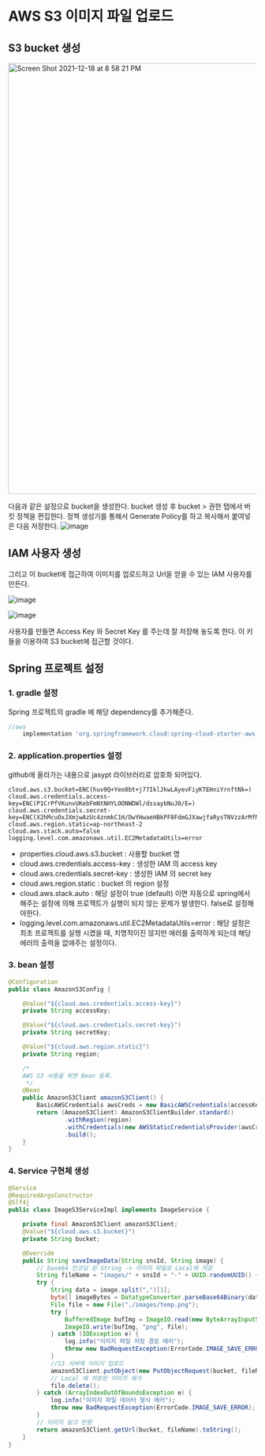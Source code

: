 # AWS S3 이미지 파일 업로드

## S3 bucket 생성
<img width="872" alt="Screen Shot 2021-12-18 at 8 58 21 PM" src="https://user-images.githubusercontent.com/70922665/146640144-2f32f07b-30a8-4809-b207-bae90cde80df.png">

다음과 같은 설정으로 bucket을 생성한다. bucket 생성 후 bucket > 권한 탭에서 버킷 정책을 편집한다. 정책 생성기를 통해서 Generate Policy를 하고 복사해서 붙여넣은 다음 저장한다.
![image](https://user-images.githubusercontent.com/70922665/146640352-1fbfbac1-3f34-45b9-b786-94a016a92328.png)


## IAM 사용자 생성
그리고 이 bucket에 접근하여 이미지를 업로드하고 Url을 얻을 수 있는 IAM 사용자를 만든다.

![image](https://user-images.githubusercontent.com/70922665/146640226-29d27298-e803-4375-b80c-7f420257e9b5.png)

![image](https://user-images.githubusercontent.com/70922665/146640268-ad53815c-5040-49c2-b3ce-cfa65e686395.png)

사용자를 만들면 Access Key 와 Secret Key 를 주는데 잘 저장해 놓도록 한다.
이 키들을 이용하여 S3 bucket에 접근할 것이다.

## Spring 프로젝트 설정
### 1. gradle 설정
Spring 프로젝트의 gradle 에 해당 dependency를 추가해준다.
```gradle
//aws
    implementation 'org.springframework.cloud:spring-cloud-starter-aws:2.2.6.RELEASE'
```

### 2. application.properties 설정
github에 올라가는 내용으로 jasypt 라이브러리로 암호화 되어있다.

```properties
cloud.aws.s3.bucket=ENC(huv9Q+Yeo0bt+j77IklJkwLAyevFiyKTEHniYrnftNk=)
cloud.aws.credentials.access-key=ENC(P1CrPfVKunvUKebFmNtNHYLOONWDWl/dssaybNuJ0/E=)
cloud.aws.credentials.secret-key=ENC(X2hMcuOxJXmjwAzUc4znmkC1H/DwYHwaeHBkPF8FdmGJXawjfaRysTNVzzArMfNxobnKjBxwKss=)
cloud.aws.region.static=ap-northeast-2
cloud.aws.stack.auto=false
logging.level.com.amazonaws.util.EC2MetadataUtils=error
```

- properties.cloud.aws.s3.bucket : 사용할 bucket 명
- cloud.aws.credentials.access-key : 생성한 IAM 의 access key
- cloud.aws.credentials.secret-key : 생성한 IAM 의 secret key
- cloud.aws.region.static : bucket 의 region 설정
- cloud.aws.stack.auto : 해당 설정이 true (default) 이면 자동으로 spring에서 해주는 설정에 의해 프로젝트가 실행이 되지 않는 문제가 발생한다. false로 설정해야한다.
- logging.level.com.amazonaws.util.EC2MetadataUtils=error : 해당 설정은 최초 프로젝트를 실행 시켰을 때, 치명적이진 않지만 에러를 출력하게 되는데 해당 에러의 출력을 없애주는 설정이다.

### 3. bean 설정
```java
@Configuration
public class AmazonS3Config {

    @Value("${cloud.aws.credentials.access-key}")
    private String accessKey;

    @Value("${cloud.aws.credentials.secret-key}")
    private String secretKey;

    @Value("${cloud.aws.region.static}")
    private String region;

    /*
    AWS S3 사용을 위한 Bean 등록.
     */
    @Bean
    public AmazonS3Client amazonS3Client() {
        BasicAWSCredentials awsCreds = new BasicAWSCredentials(accessKey, secretKey);
        return (AmazonS3Client) AmazonS3ClientBuilder.standard()
                .withRegion(region)
                .withCredentials(new AWSStaticCredentialsProvider(awsCreds))
                .build();
    }
}
```

### 4. Service 구현체 생성
```java
@Service
@RequiredArgsConstructor
@Slf4j
public class ImageS3ServiceImpl implements ImageService {

    private final AmazonS3Client amazonS3Client;
    @Value("${cloud.aws.s3.bucket}")
    private String bucket;

    @Override
    public String saveImageData(String snsId, String image) {
        // base64 인코딩 된 String -> 이미지 파일로 Local에 저장
        String fileName = "images/" + snsId + "-" + UUID.randomUUID() + ".png";
        try {
            String data = image.split(",")[1];
            byte[] imageBytes = DatatypeConverter.parseBase64Binary(data);
            File file = new File("./images/temp.png");
            try {
                BufferedImage bufImg = ImageIO.read(new ByteArrayInputStream(imageBytes));
                ImageIO.write(bufImg, "png", file);
            } catch (IOException e) {
                log.info("이미지 파일 저장 경로 에러");
                throw new BadRequestException(ErrorCode.IMAGE_SAVE_ERROR);
            }
            //S3 서버에 이미지 업로드
            amazonS3Client.putObject(new PutObjectRequest(bucket, fileName, file).withCannedAcl(CannedAccessControlList.PublicRead));
            // Local 에 저장된 이미지 제거
            file.delete();
        } catch (ArrayIndexOutOfBoundsException e) {
            log.info("이미지 파일 데이터 형식 에러");
            throw new BadRequestException(ErrorCode.IMAGE_SAVE_ERROR);
        }
        // 이미지 링크 반환
        return amazonS3Client.getUrl(bucket, fileName).toString();
    }
}
```